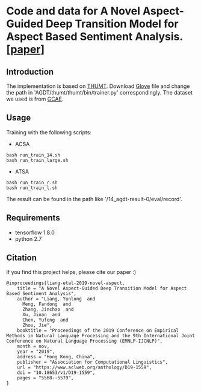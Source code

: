 # Code and data for A Novel Aspect-Guided Deep Transition Model for Aspect Based Sentiment Analysis. \[[paper](https://www.aclweb.org/anthology/D19-1559.pdf)\]

## Introduction

The implementation is based on [THUMT](https://github.com/thumt/THUMT). Download [Glove](http://nlp.stanford.edu/data/glove.840B.300d.zip) file and change the path in 'AGDT/thumt/thumt/bin/trainer.py' correspondingly. The dataset we used is from [GCAE](https://github.com/wxue004cs/GCAE).

## Usage

Training with the following scripts: 

+ ACSA

```
bash run_train_14.sh
bash run_train_large.sh
```

+ ATSA

```
bash run_train_r.sh
bash run_train_l.sh
```

The result can be found in the path like '/14_agdt-result-0/eval/record'.

## Requirements

+ tensorflow 1.8.0 
+ python 2.7

## Citation

If you find this project helps, please cite our paper :)

```
@inproceedings{liang-etal-2019-novel-aspect,
    title = "A Novel Aspect-Guided Deep Transition Model for Aspect Based Sentiment Analysis",
    author = "Liang, Yunlong  and
      Meng, Fandong  and
      Zhang, Jinchao  and
      Xu, Jinan  and
      Chen, Yufeng  and
      Zhou, Jie",
    booktitle = "Proceedings of the 2019 Conference on Empirical Methods in Natural Language Processing and the 9th International Joint Conference on Natural Language Processing (EMNLP-IJCNLP)",
    month = nov,
    year = "2019",
    address = "Hong Kong, China",
    publisher = "Association for Computational Linguistics",
    url = "https://www.aclweb.org/anthology/D19-1559",
    doi = "10.18653/v1/D19-1559",
    pages = "5568--5579",
}
```
